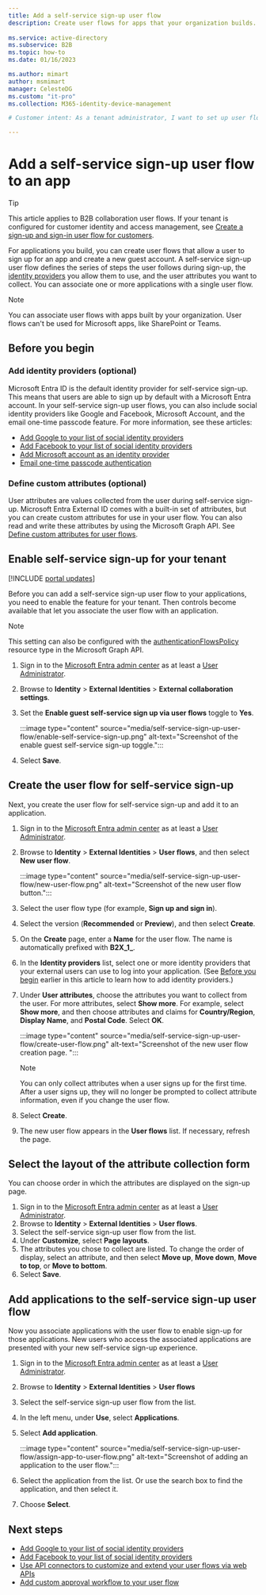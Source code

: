 ```yaml
---
title: Add a self-service sign-up user flow
description: Create user flows for apps that your organization builds. Then, users who visit that app can gain a guest account using the options configured in the user flow.
 
ms.service: active-directory
ms.subservice: B2B
ms.topic: how-to
ms.date: 01/16/2023

ms.author: mimart
author: msmimart
manager: CelesteDG
ms.custom: "it-pro"
ms.collection: M365-identity-device-management

# Customer intent: As a tenant administrator, I want to set up user flows that allow a user to sign up for an app and create a new guest account. 

---
```


# Add a self-service sign-up user flow to an app

> [!TIP]
> This article applies to B2B collaboration user flows. If your tenant is configured for customer identity and access management, see [Create a sign-up and sign-in user flow for customers](customers/how-to-user-flow-sign-up-sign-in-customers.md).

For applications you build, you can create user flows that allow a user to sign up for an app and create a new guest account. A self-service sign-up user flow defines the series of steps the user follows during sign-up, the [identity providers](identity-providers.md) you allow them to use, and the user attributes you want to collect. You can associate one or more applications with a single user flow.

> [!NOTE]
> You can associate user flows with apps built by your organization. User flows can't be used for Microsoft apps, like SharePoint or Teams.

## Before you begin

### Add identity providers (optional)

Microsoft Entra ID is the default identity provider for self-service sign-up. This means that users are able to sign up by default with a Microsoft Entra account. In your self-service sign-up user flows, you can also include social identity providers like Google and Facebook, Microsoft Account, and the email one-time passcode feature. For more information, see these articles:

- [Add Google to your list of social identity providers](google-federation.md)
- [Add Facebook to your list of social identity providers](facebook-federation.md)
- [Add Microsoft account as an identity provider](microsoft-account.md)
- [Email one-time passcode authentication](one-time-passcode.md)

### Define custom attributes (optional)

User attributes are values collected from the user during self-service sign-up. Microsoft Entra External ID comes with a built-in set of attributes, but you can create custom attributes for use in your user flow. You can also read and write these attributes by using the Microsoft Graph API. See [Define custom attributes for user flows](user-flow-add-custom-attributes.md).

## Enable self-service sign-up for your tenant

[!INCLUDE [portal updates](~/includes/portal-update.md)]

Before you can add a self-service sign-up user flow to your applications, you need to enable the feature for your tenant. Then controls become available that let you associate the user flow with an application.

> [!NOTE]
> This setting can also be configured with the [authenticationFlowsPolicy](/graph/api/resources/authenticationflowspolicy?view=graph-rest-1.0&preserve-view=true) resource type in the Microsoft Graph API.

1. Sign in to the [Microsoft Entra admin center](https://entra.microsoft.com) as at least a [User Administrator](~/identity/role-based-access-control/permissions-reference.md#user-administrator).
1. Browse to **Identity** > **External Identities** > **External collaboration settings**.
1. Set the **Enable guest self-service sign up via user flows** toggle to **Yes**.

   :::image type="content" source="media/self-service-sign-up-user-flow/enable-self-service-sign-up.png" alt-text="Screenshot of the enable guest self-service sign-up toggle.":::

5. Select **Save**.
## Create the user flow for self-service sign-up

Next, you create the user flow for self-service sign-up and add it to an application.

1. Sign in to the [Microsoft Entra admin center](https://entra.microsoft.com) as at least a [User Administrator](~/identity/role-based-access-control/permissions-reference.md#user-administrator).
1. Browse to **Identity** > **External Identities** > **User flows**, and then select **New user flow**.

   :::image type="content" source="media/self-service-sign-up-user-flow/new-user-flow.png" alt-text="Screenshot of the new user flow button.":::

1. Select the user flow type (for example, **Sign up and sign in**).
1. Select the version (**Recommended** or **Preview**), and then select **Create**.
3. On the **Create** page, enter a **Name** for the user flow. The name is automatically prefixed with **B2X_1_**.
4. In the **Identity providers** list, select one or more identity providers that your external users can use to log into your application. (See [Before you begin](#before-you-begin) earlier in this article to learn how to add identity providers.)
5. Under **User attributes**, choose the attributes you want to collect from the user. For more attributes, select **Show more**. For example, select **Show more**, and then choose attributes and claims for **Country/Region**, **Display Name**, and **Postal Code**. Select **OK**.

   :::image type="content" source="media/self-service-sign-up-user-flow/create-user-flow.png" alt-text="Screenshot of the new user flow creation page. ":::

   > [!NOTE]
   > You can only collect attributes when a user signs up for the first time. After a user signs up, they will no longer be prompted to collect attribute information, even if you change the user flow.

1. Select **Create**.
1. The new user flow appears in the **User flows** list. If necessary, refresh the page.

## Select the layout of the attribute collection form

You can choose order in which the attributes are displayed on the sign-up page. 

1. Sign in to the [Microsoft Entra admin center](https://entra.microsoft.com) as at least a [User Administrator](~/identity/role-based-access-control/permissions-reference.md#user-administrator).
1. Browse to **Identity** > **External Identities** > **User flows**.
1. Select the self-service sign-up user flow from the list.
1. Under **Customize**, select **Page layouts**.
1. The attributes you chose to collect are listed. To change the order of display, select an attribute, and then select **Move up**, **Move down**, **Move to top**, or **Move to bottom**.
1. Select **Save**.

## Add applications to the self-service sign-up user flow

Now you associate applications with the user flow to enable sign-up for those applications. New users who access the associated applications are presented with your new self-service sign-up experience.

1. Sign in to the [Microsoft Entra admin center](https://entra.microsoft.com) as at least a [User Administrator](~/identity/role-based-access-control/permissions-reference.md#user-administrator).
1. Browse to **Identity** > **External Identities** > **User flows**
1. Select the self-service sign-up user flow from the list.
1. In the left menu, under **Use**, select **Applications**.
1. Select **Add application**.

   :::image type="content" source="media/self-service-sign-up-user-flow/assign-app-to-user-flow.png" alt-text="Screenshot of adding an application to the user flow.":::

1. Select the application from the list. Or use the search box to find the application, and then select it.
1. Choose **Select**.

## Next steps

- [Add Google to your list of social identity providers](google-federation.md)
- [Add Facebook to your list of social identity providers](facebook-federation.md)
- [Use API connectors to customize and extend your user flows via web APIs](api-connectors-overview.md)
- [Add custom approval workflow to your user flow](self-service-sign-up-add-approvals.md)
